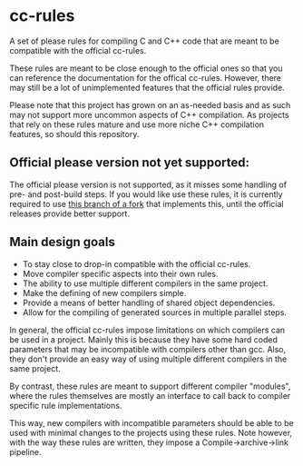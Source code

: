# cc-rules

A set of please rules for compiling C and C++ code that are meant to be compatible with the official cc-rules.

These rules are meant to be close enough to the official ones so that you can reference the documentation for the offical cc-rules. However, there may still be a lot of unimplemented features that the official rules provide.

Please note that this project has grown on an as-needed basis and as such may not support more uncommon aspects of C++ compilation. As projects that rely on these rules mature and use more niche C++ compilation features, so should this repository.

## Official please version not yet supported:

The official please version is not supported, as it misses some handling of pre- and post-build steps. If you would like use these rules, it is currently required to use [this branch of a fork](https://github.com/cemeceme/please/tree/pre-post-build-dependency-handling) that implements this, until the official releases provide better support.

## Main design goals

* To stay close to drop-in compatible with the official cc-rules.
* Move compiler specific aspects into their own rules.
* The ability to use multiple different compilers in the same project.
* Make the defining of new compilers simple.
* Provide a means of better handling of shared object dependencies.
* Allow for the compiling of generated sources in multiple parallel steps.

In general, the official cc-rules impose limitations on which compilers can be used in a project. Mainly this is because they have some hard coded parameters that may be incompatible with compilers other than gcc. Also, they don't provide an easy way of using multiple different compilers in the same project.

By contrast, these rules are meant to support different compiler "modules", where the rules themselves are mostly an interface to call back to compiler specific rule implementations.

This way, new compilers with incompatible parameters should be able to be used with minimal changes to the projects using these rules. Note however, with the way these rules are written, they impose a Compile->archive->link pipeline.

